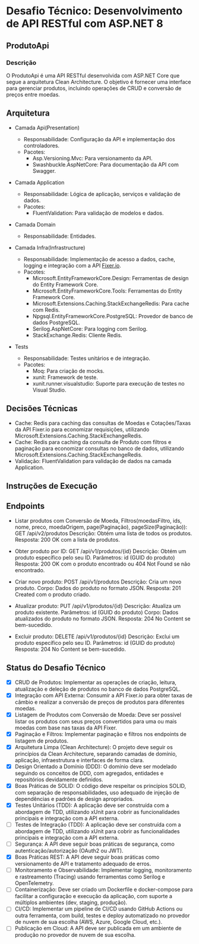 # Desafio Técnico: Desenvolvimento de API RESTful com ASP.NET 8

## ProdutoApi
### Descrição
O ProdutoApi é uma API RESTful desenvolvida com ASP.NET Core que segue a arquitetura Clean Architecture. O objetivo é fornecer uma interface para gerenciar produtos, incluindo operações de CRUD e conversão de preços entre moedas.

## Arquitetura

- Camada Api(Presentation)
    - Responsabilidade: Configuração da API e implementação dos controladores.
    - Pacotes:
        - Asp.Versioning.Mvc: Para versionamento da API.
        - Swashbuckle.AspNetCore: Para documentação da API com Swagger.

- Camada Application
    - Responsabilidade: Lógica de aplicação, serviços e validação de dados.
    - Pacotes:
        - FluentValidation: Para validação de modelos e dados.

- Camada Domain
    - Responsabilidade: Entidades.

- Camada Infra(Infrastructure)
    - Responsabilidade: Implementação de acesso a dados, cache, logging e integração com a API [Fixer.io](https://fixer.io/).
    - Pacotes:
        - Microsoft.EntityFrameworkCore.Design: Ferramentas de design do Entity Framework Core.
        - Microsoft.EntityFrameworkCore.Tools: Ferramentas do Entity Framework Core.
        - Microsoft.Extensions.Caching.StackExchangeRedis: Para cache com Redis.
        - Npgsql.EntityFrameworkCore.PostgreSQL: Provedor de banco de dados PostgreSQL.
        - Serilog.AspNetCore: Para logging com Serilog.
        - StackExchange.Redis: Cliente Redis.

- Tests
    - Responsabilidade: Testes unitários e de integração.
    - Pacotes:
        - Moq: Para criação de mocks.
        - xunit: Framework de teste.
        - xunit.runner.visualstudio: Suporte para execução de testes no Visual Studio.

## Decisões Técnicas
- Cache: Redis para caching das consultas de Moedas e Cotações/Taxas da API Fixer.io para economizar requisições, utilizando Microsoft.Extensions.Caching.StackExchangeRedis.
- Cache: Redis para caching da consulta de Produto com filtros e paginação para economizar consultas no banco de dados, utilizando Microsoft.Extensions.Caching.StackExchangeRedis.
- Validação: FluentValidation para validação de dados na camada Application.

## Instruções de Execução


## Endpoints

- Listar produtos com Conversão de Moeda, Filtros(moedasFiltro, ids, nome, preco, moedaOrigem, page(Paginação), pageSize(Paginação)):
GET /api/v2/produtos
Descrição: Obtém uma lista de todos os produtos.
Resposta: 200 OK com a lista de produtos.

- Obter produto por ID:
GET /api/v1/produtos/{id}
Descrição: Obtém um produto específico pelo seu ID.
Parâmetros: id (GUID do produto)
Resposta: 200 OK com o produto encontrado ou 404 Not Found se não encontrado.

- Criar novo produto:
POST /api/v1/produtos
Descrição: Cria um novo produto.
Corpo: Dados do produto no formato JSON.
Resposta: 201 Created com o produto criado.

- Atualizar produto:
PUT /api/v1/produtos/{id}
Descrição: Atualiza um produto existente.
Parâmetros: id (GUID do produto)
Corpo: Dados atualizados do produto no formato JSON.
Resposta: 204 No Content se bem-sucedido.

- Excluir produto:
DELETE /api/v1/produtos/{id}
Descrição: Exclui um produto específico pelo seu ID.
Parâmetros: id (GUID do produto)
Resposta: 204 No Content se bem-sucedido.

## Status do Desafio Técnico 
- [x] CRUD de Produtos: Implementar as operações de criação, leitura, atualização e deleção de produtos no banco de dados PostgreSQL.
- [x] Integração com API Externa: Consumir a API Fixer.io para obter taxas de câmbio e realizar a conversão de preços de produtos para diferentes moedas.
- [x] Listagem de Produtos com Conversão de Moeda: Deve ser possível listar os produtos com seus preços convertidos para uma ou mais moedas com base nas taxas da API Fixer.
- [x] Paginação e Filtros: Implementar paginação e filtros nos endpoints de listagem de produtos.
- [x] Arquitetura Limpa (Clean Architecture): O projeto deve seguir os princípios da Clean Architecture, separando camadas de domínio, aplicação, infraestrutura e interfaces de forma clara.
- [x] Design Orientado a Domínio (DDD): O domínio deve ser modelado seguindo os conceitos de DDD, com agregados, entidades e repositórios devidamente definidos.
- [x] Boas Práticas de SOLID: O código deve respeitar os princípios SOLID, com separação de responsabilidades, uso adequado de injeção de dependências e padrões de design apropriados.
- [x] Testes Unitários (TDD): A aplicação deve ser construída com a abordagem de TDD, utilizando xUnit para cobrir as funcionalidades principais e integração com a API externa.
- [ ] Testes de Integração (TDD): A aplicação deve ser construída com a abordagem de TDD, utilizando xUnit para cobrir as funcionalidades principais e integração com a API externa.
- [ ] Segurança: A API deve seguir boas práticas de segurança, como autenticação/autorização (OAuth2 ou JWT).
- [x] Boas Práticas REST: A API deve seguir boas práticas como versionamento de API e tratamento adequado de erros.
- [ ] Monitoramento e Observabilidade: Implementar logging, monitoramento e rastreamento (Tracing) usando ferramentas como Serilog e OpenTelemetry.
- [ ] Containerização: Deve ser criado um Dockerfile e docker-compose para facilitar a configuração e execução da aplicação, com suporte a múltiplos ambientes (dev, staging, produção).
- [ ] CI/CD: Implementar um pipeline de CI/CD usando GitHub Actions ou outra ferramenta, com build, testes e deploy automatizado no provedor de nuvem de sua escolha (AWS, Azure, Google Cloud, etc.).
- [ ] Publicação em Cloud: A API deve ser publicada em um ambiente de produção no provedor de nuvem de sua escolha.